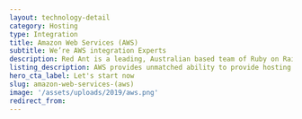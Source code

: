 ```yaml
---
layout: technology-detail
category: Hosting
type: Integration
title: Amazon Web Services (AWS)
subtitle: We’re AWS integration Experts
description: Red Ant is a leading, Australian based team of Ruby on Rails Developers. We’ve worked with hundreds of companies and startups integrate their apps with AWS.
listing_description: AWS provides unmatched ability to provide hosting services for high performing, data-driven websites at a low cost. AWS allows for the development of sophisticated apps that can easily meet the demands of high traffic. When incorporated with Kubernetes container orchestration you have enormously flexibility to dial up and down hosting services depending up demand to the site. Resulting in a reliable high performance hosting at a lower cost. Red Ant can design the optimum hosting application for your website along with the deployment and continuous management to ensure reliable performance regardless of demand spikes.
hero_cta_label: Let's start now
slug: amazon-web-services-(aws)
image: '/assets/uploads/2019/aws.png'
redirect_from:
---
```

